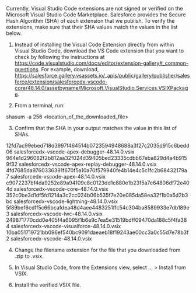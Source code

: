 Currently, Visual Studio Code extensions are not signed or verified on the
Microsoft Visual Studio Code Marketplace. Salesforce provides the Secure Hash
Algorithm (SHA) of each extension that we publish. To verify the extensions,
make sure that their SHA values match the values in the list below.

1. Instead of installing the Visual Code Extension directly from within Visual
   Studio Code, download the VS Code extension that you want to check by
   following the instructions at
   https://code.visualstudio.com/docs/editor/extension-gallery#_common-questions.
   For example, download,
   https://salesforce.gallery.vsassets.io/_apis/public/gallery/publisher/salesforce/extension/salesforcedx-vscode-core/48.14.0/assetbyname/Microsoft.VisualStudio.Services.VSIXPackage.

2. From a terminal, run:

shasum -a 256 <location_of_the_downloaded_file>

3. Confirm that the SHA in your output matches the value in this list of SHAs.

12fd7ac99ebed718d3997f464514b0723594948688a3f27c2035d915c6bedd06  salesforcedx-vscode-apex-debugger-48.14.0.vsix
964e1d296082f2b812aa32f024d39405bed23335cdbb67eba829d4a4b9159f32  salesforcedx-vscode-apex-replay-debugger-48.14.0.vsix
4fd7685da9760336391f670f5a10a70f579940fe4b14e4c5c1fc2b68432179a7  salesforcedx-vscode-apex-48.14.0.vsix
c9072237bf4da9252e89a94109c8c0123dd1c880e1b23f5a7e64806df72e404d  salesforcedx-vscode-core-48.14.0.vsix
352c0be3d1df5fd1214a3c2cc024b06b535f7e20e085da58ea32f1b0a5d2b3bc  salesforcedx-vscode-lightning-48.14.0.vsix
5f89bef6cdff5c66bcafdea48d4aee4483251ffc54c304ba8589933e7db189e3  salesforcedx-vscode-lwc-48.14.0.vsix
249871770cdd0e405f4a6095f1b6e9c7ea5e31519bdff09470da188c5f4fa384  salesforcedx-vscode-visualforce-48.14.0.vsix
10ba051719721bb096ef540bc9091daeaeb18f19243ae00cc3a0c55d7e78b3f2  salesforcedx-vscode-48.14.0.vsix


4. Change the filename extension for the file that you downloaded from .zip to
.vsix.

5. In Visual Studio Code, from the Extensions view, select ... > Install from
VSIX.

6. Install the verified VSIX file.

